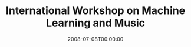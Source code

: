 ---
acronym: MML2008
date: '2008-07-08T00:00:00'
ext_url: http://www.dtic.upf.edu/~rramirez/MML08/venue.html
location: Helsinki, Finland
submission_date: '2008-04-22T00:00:00'
title: International Workshop on Machine Learning and Music
---